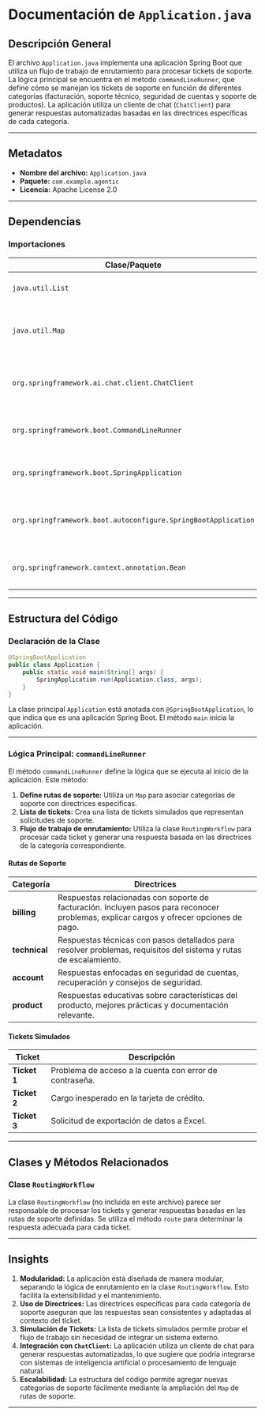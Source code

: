 # Documentación de `Application.java`

## Descripción General
El archivo `Application.java` implementa una aplicación Spring Boot que utiliza un flujo de trabajo de enrutamiento para procesar tickets de soporte. La lógica principal se encuentra en el método `commandLineRunner`, que define cómo se manejan los tickets de soporte en función de diferentes categorías (facturación, soporte técnico, seguridad de cuentas y soporte de productos). La aplicación utiliza un cliente de chat (`ChatClient`) para generar respuestas automatizadas basadas en las directrices específicas de cada categoría.

---

## Metadatos
- **Nombre del archivo:** `Application.java`
- **Paquete:** `com.example.agentic`
- **Licencia:** Apache License 2.0

---

## Dependencias
### Importaciones
| Clase/Paquete | Descripción |
|---------------|-------------|
| `java.util.List` | Utilizado para manejar listas de tickets. |
| `java.util.Map` | Utilizado para definir rutas de soporte con directrices específicas. |
| `org.springframework.ai.chat.client.ChatClient` | Cliente de chat utilizado para generar respuestas automatizadas. |
| `org.springframework.boot.CommandLineRunner` | Interfaz para ejecutar lógica al inicio de la aplicación. |
| `org.springframework.boot.SpringApplication` | Clase principal para iniciar la aplicación Spring Boot. |
| `org.springframework.boot.autoconfigure.SpringBootApplication` | Anotación para configurar automáticamente la aplicación Spring Boot. |
| `org.springframework.context.annotation.Bean` | Anotación para definir un bean en el contexto de Spring. |

---

## Estructura del Código

### Declaración de la Clase
```java
@SpringBootApplication
public class Application {
    public static void main(String[] args) {
        SpringApplication.run(Application.class, args);
    }
}
```
La clase principal `Application` está anotada con `@SpringBootApplication`, lo que indica que es una aplicación Spring Boot. El método `main` inicia la aplicación.

---

### Lógica Principal: `commandLineRunner`
El método `commandLineRunner` define la lógica que se ejecuta al inicio de la aplicación. Este método:
1. **Define rutas de soporte:** Utiliza un `Map` para asociar categorías de soporte con directrices específicas.
2. **Lista de tickets:** Crea una lista de tickets simulados que representan solicitudes de soporte.
3. **Flujo de trabajo de enrutamiento:** Utiliza la clase `RoutingWorkflow` para procesar cada ticket y generar una respuesta basada en las directrices de la categoría correspondiente.

#### Rutas de Soporte
| Categoría   | Directrices |
|-------------|-------------|
| **billing** | Respuestas relacionadas con soporte de facturación. Incluyen pasos para reconocer problemas, explicar cargos y ofrecer opciones de pago. |
| **technical** | Respuestas técnicas con pasos detallados para resolver problemas, requisitos del sistema y rutas de escalamiento. |
| **account** | Respuestas enfocadas en seguridad de cuentas, recuperación y consejos de seguridad. |
| **product** | Respuestas educativas sobre características del producto, mejores prácticas y documentación relevante. |

#### Tickets Simulados
| Ticket | Descripción |
|--------|-------------|
| **Ticket 1** | Problema de acceso a la cuenta con error de contraseña. |
| **Ticket 2** | Cargo inesperado en la tarjeta de crédito. |
| **Ticket 3** | Solicitud de exportación de datos a Excel. |

---

## Clases y Métodos Relacionados

### Clase `RoutingWorkflow`
La clase `RoutingWorkflow` (no incluida en este archivo) parece ser responsable de procesar los tickets y generar respuestas basadas en las rutas de soporte definidas. Se utiliza el método `route` para determinar la respuesta adecuada para cada ticket.

---

## Insights

1. **Modularidad:** La aplicación está diseñada de manera modular, separando la lógica de enrutamiento en la clase `RoutingWorkflow`. Esto facilita la extensibilidad y el mantenimiento.
2. **Uso de Directrices:** Las directrices específicas para cada categoría de soporte aseguran que las respuestas sean consistentes y adaptadas al contexto del ticket.
3. **Simulación de Tickets:** La lista de tickets simulados permite probar el flujo de trabajo sin necesidad de integrar un sistema externo.
4. **Integración con `ChatClient`:** La aplicación utiliza un cliente de chat para generar respuestas automatizadas, lo que sugiere que podría integrarse con sistemas de inteligencia artificial o procesamiento de lenguaje natural.
5. **Escalabilidad:** La estructura del código permite agregar nuevas categorías de soporte fácilmente mediante la ampliación del `Map` de rutas de soporte.

---
